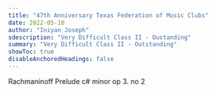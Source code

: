 ```yaml
---
title: "47th Anniversary Texas Federation of Music Clubs"
date: 2022-05-10
author: "Iniyan Joseph"
sdescription: "Very Difficult Class II - Oustanding" 
summary: "Very Difficult Class II - Outstanding" 
showToc: true
disableAnchoredHeadings: false
---
```

Rachmaninoff Prelude c# minor op 3. no 2
